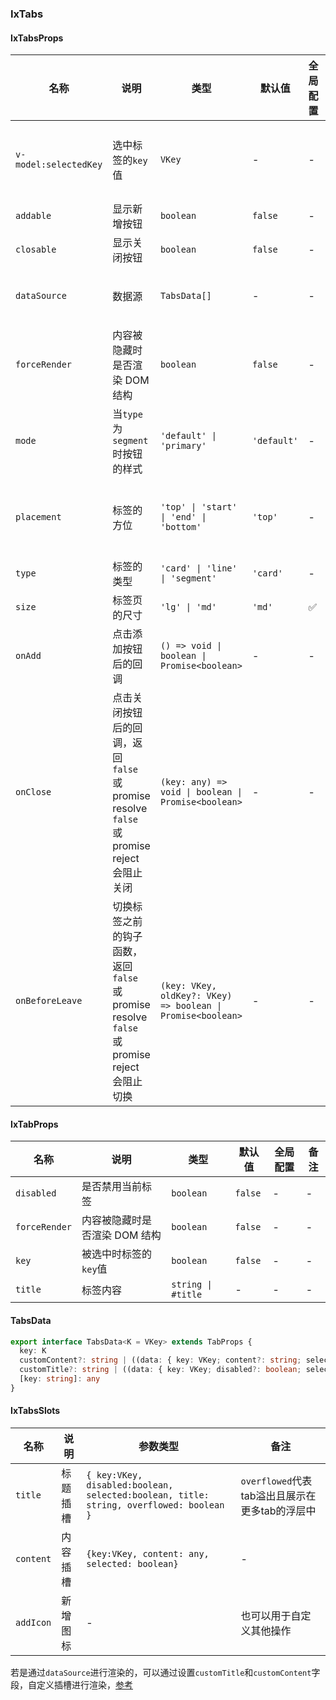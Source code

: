
### IxTabs

#### IxTabsProps

| 名称 | 说明 | 类型  | 默认值 | 全局配置 | 备注 |
| --- | --- | --- | --- | --- | --- |
| `v-model:selectedKey` | 选中标签的`key`值 | `VKey`  | - | - | 当没有传此值时，默认选中第一个 |
| `addable` | 显示新增按钮 | `boolean` | `false`| - | - |
| `closable` | 显示关闭按钮 | `boolean` | `false`| - | - |
| `dataSource` | 数据源 | `TabsData[]` | - | - | 优先级高于 `default` 插槽 |
| `forceRender` | 内容被隐藏时是否渲染 DOM 结构 | `boolean` | `false` | - | - |
| `mode` | 当`type`为`segment`时按钮的样式 | `'default' \| 'primary'` | `'default'` | - | - |
| `placement` | 标签的方位 | `'top' \| 'start' \| 'end' \| 'bottom'` | `'top'` | - | 其他类型仅在type为`line`生效 |
| `type` | 标签的类型 | `'card' \| 'line' \| 'segment'` | `'card'`| - | - |
| `size` | 标签页的尺寸 | `'lg' \| 'md'` | `'md'` | ✅ | - |
| `onAdd` | 点击添加按钮后的回调 | `() => void \| boolean \| Promise<boolean>` | - | - |
| `onClose` | 点击关闭按钮后的回调，返回 `false` 或 promise resolve `false` 或 promise reject 会阻止关闭 | `(key: any) => void \| boolean \| Promise<boolean>` | - | - |
| `onBeforeLeave` | 切换标签之前的钩子函数，返回 `false` 或 promise resolve `false` 或 promise reject 会阻止切换 | `(key: VKey, oldKey?: VKey) => boolean \| Promise<boolean>`| - | - | - |

#### IxTabProps

| 名称 | 说明 | 类型  | 默认值 | 全局配置 | 备注 |
| --- | --- | --- | --- | --- | --- |
| `disabled` | 是否禁用当前标签 | `boolean` | `false` | - | - |
| `forceRender` | 内容被隐藏时是否渲染 DOM 结构 | `boolean` | `false` | - | - |
| `key` | 被选中时标签的`key`值 | `boolean` | `false` | - | - |
| `title` | 标签内容 | `string \| #title` | - | - | - |

#### TabsData

```ts
export interface TabsData<K = VKey> extends TabProps {
  key: K
  customContent?: string | ((data: { key: VKey; content?: string; selected?: boolean }) => VNodeChild)
  customTitle?: string | ((data: { key: VKey; disabled?: boolean; selected?: boolean; title?: string; overflowed: boolean }) => VNodeChild)
  [key: string]: any
}
```

#### IxTabsSlots

| 名称 | 说明 | 参数类型 | 备注 |
| --- | --- | --- | --- |
| `title` | 标题插槽 | `{ key:VKey, disabled:boolean, selected:boolean, title: string, overflowed: boolean }` | `overflowed`代表tab溢出且展示在更多tab的浮层中 |
| `content` | 内容插槽 | `{key:VKey, content: any, selected: boolean}` | - |
| `addIcon` | 新增图标 | - | 也可以用于自定义其他操作 |

若是通过`dataSource`进行渲染的，可以通过设置`customTitle`和`customContent`字段，自定义插槽进行渲染，[参考](/components/tabs/zh?tab=demo#components-tabs-custom-tab)
